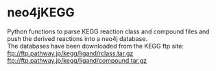 # neo4jKEGG
Python functions to parse KEGG reaction class and compound files and push the derived reactions into a neo4j database.  
The databases have been downloaded from the KEGG ftp site:
ftp://ftp.pathway.jp/kegg/ligand/rclass.tar.gz
ftp://ftp.pathway.jp/kegg/ligand/compound.tar.gz

